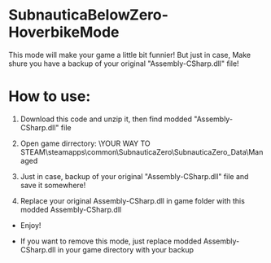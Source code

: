 # SubnauticaBelowZero-HoverbikeMode
This mode will make your game a little bit funnier! But just in case, Make shure you have a backup of your original "Assembly-CSharp.dll" file!

# How to use:

1. Download this code and unzip it, then find modded "Assembly-CSharp.dll" file

2. Open game dirrectory: \YOUR WAY TO STEAM\steamapps\common\SubnauticaZero\SubnauticaZero_Data\Managed

3. Just in case, backup of your original "Assembly-CSharp.dll" file and save it somewhere!

4. Replace your original Assembly-CSharp.dll in game folder with this modded Assembly-CSharp.dll

- Enjoy!

- If you want to remove this mode, just replace modded Assembly-CSharp.dll in your game directory with your backup
